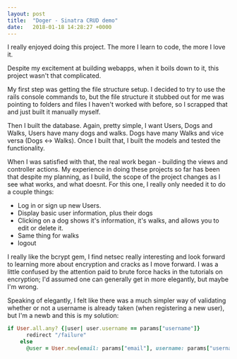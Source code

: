 ```yaml
---
layout: post
title:  "Doger - Sinatra CRUD demo"
date:   2018-01-18 14:28:27 +0000
---
```


I really enjoyed doing this project. The more I learn to code, the more I love it.  

Despite my excitement at building webapps, when it boils down to it, this project wasn't that complicated.

My first step was getting the file structure setup. I decided to try to use the rails console commands to, but the file structure it stubbed out for me was pointing to folders and files I haven't worked with before, so I scrapped that and just built it manually myself.

Then I built the database.  Again, pretty simple, I want Users, Dogs and Walks, Users have many dogs and walks.  Dogs have many Walks and vice versa (Dogs <-> Walks).  Once I built that, I built the models and tested the functionality.

When I was satisfied with that, the real work began - building the views and controller actions.  My experience in doing these projects so far has been that despite my planning, as I build, the scope of the project changes as I see what works, and what doesnt.  For this one, I really only needed it to do a couple things:

* Log in or sign up new Users.
* Display basic user information, plus their dogs
* Clicking on a dog shows it's information, it's walks, and allows you to edit or delete it.
* Same thing for walks
* logout

I really like the bcrypt gem, I find netsec really interesting and look forward to learning more about encryption and cracks as I move forward.  I was a little confused by the attention paid to brute force hacks in the tutorials on encryption; I'd assumed one can generally get in more elegantly, but maybe I'm wrong.  

Speaking of elegantly, I felt like there was a much simpler way of validating whether or not a username is already taken (when registering a new user), but I'm a newb and this is my solution:


```ruby
if User.all.any? {|user| user.username == params["username"]}
      redirect "/failure"
    else
      @user = User.new(email: params["email"], username: params["username"], password_digest: params["password"])
```




